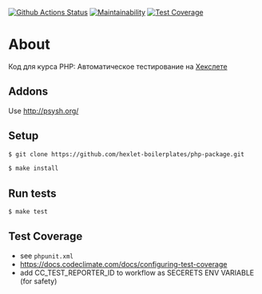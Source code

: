 [![Github Actions Status](https://github.com/hexlet-phpunit/workflows/PHP%20CI/badge.svg)](https://github.com/yulia633/hexlet-phpunit)
[![Maintainability](https://api.codeclimate.com/v1/badges/22eea517706bc44982d6/maintainability)](https://codeclimate.com/github/yulia633/hexlet-phpunit/maintainability)
[![Test Coverage](https://api.codeclimate.com/v1/badges/22eea517706bc44982d6/test_coverage)](https://codeclimate.com/github/yulia633/hexlet-phpunit/test_coverage)

# About 
Код для курса PHP: Автоматическое тестирование на [Хекслете](https://ru.hexlet.io/courses/php-testing)

## Addons

Use <http://psysh.org/>

## Setup

```sh
$ git clone https://github.com/hexlet-boilerplates/php-package.git

$ make install
```

## Run tests

```sh
$ make test
```

## Test Coverage

-   see `phpunit.xml`
-   <https://docs.codeclimate.com/docs/configuring-test-coverage>
-   add CC_TEST_REPORTER_ID to workflow as SECERETS ENV VARIABLE (for safety)
